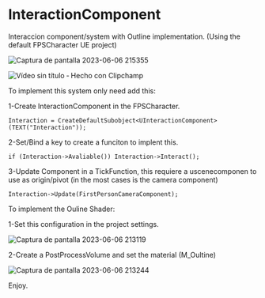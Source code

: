# InteractionComponent
 Interaccion component/system with Outline implementation.
 (Using the default FPSCharacter UE project)
 
 ![Captura de pantalla 2023-06-06 215355](https://github.com/DevSherman/InventoryAddOn/assets/10392153/8102eaeb-42c8-487e-8e7b-03ca0ae1774c)
 
 ![Vídeo sin título ‐ Hecho con Clipchamp](https://github.com/DevSherman/InteractionComponent/assets/10392153/a1d16e03-3c62-40fe-a9b6-9f616be564e8)

 
 To implement this system only need add this:
 
 1-Create InteractionComponent in the FPSCharacter.
 
 ``` Interaction = CreateDefaultSubobject<UInteractionComponent>(TEXT("Interaction")); ```
 
 2-Set/Bind a key to create a funciton to implent this.
 
 ```if (Interaction->Avaliable()) Interaction->Interact(); ```
 
 3-Update Component in a TickFunction, this requiere a uscenecomponen to use as origin/pivot (in the most cases is the camera component)
 
  ```Interaction->Update(FirstPersonCameraComponent);```

To implement the Ouline Shader:

1-Set this configuration in the project settings.

![Captura de pantalla 2023-06-06 213119](https://github.com/DevSherman/InventoryAddOn/assets/10392153/eb380525-7058-4017-8462-3e8ca3bc1d91)

2-Create a PostProcessVolume and set the material (M_Oultine)

![Captura de pantalla 2023-06-06 213244](https://github.com/DevSherman/InventoryAddOn/assets/10392153/4d5c9d7c-35f6-4e03-ba84-f67d2d8f6f92)

Enjoy.
